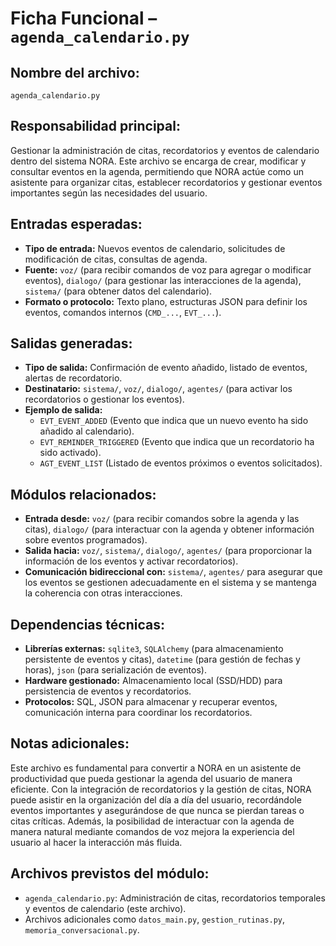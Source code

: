 # Ficha Funcional – `agenda_calendario.py`

## Nombre del archivo:
`agenda_calendario.py`

## Responsabilidad principal:
Gestionar la administración de citas, recordatorios y eventos de calendario dentro del sistema NORA. Este archivo se encarga de crear, modificar y consultar eventos en la agenda, permitiendo que NORA actúe como un asistente para organizar citas, establecer recordatorios y gestionar eventos importantes según las necesidades del usuario.

## Entradas esperadas:
- **Tipo de entrada:** Nuevos eventos de calendario, solicitudes de modificación de citas, consultas de agenda.
- **Fuente:** `voz/` (para recibir comandos de voz para agregar o modificar eventos), `dialogo/` (para gestionar las interacciones de la agenda), `sistema/` (para obtener datos del calendario).
- **Formato o protocolo:** Texto plano, estructuras JSON para definir los eventos, comandos internos (`CMD_...`, `EVT_...`).

## Salidas generadas:
- **Tipo de salida:** Confirmación de evento añadido, listado de eventos, alertas de recordatorio.
- **Destinatario:** `sistema/`, `voz/`, `dialogo/`, `agentes/` (para activar los recordatorios o gestionar los eventos).
- **Ejemplo de salida:**
  - `EVT_EVENT_ADDED` (Evento que indica que un nuevo evento ha sido añadido al calendario).
  - `EVT_REMINDER_TRIGGERED` (Evento que indica que un recordatorio ha sido activado).
  - `AGT_EVENT_LIST` (Listado de eventos próximos o eventos solicitados).

## Módulos relacionados:
- **Entrada desde:** `voz/` (para recibir comandos sobre la agenda y las citas), `dialogo/` (para interactuar con la agenda y obtener información sobre eventos programados).
- **Salida hacia:** `voz/`, `sistema/`, `dialogo/`, `agentes/` (para proporcionar la información de los eventos y activar recordatorios).
- **Comunicación bidireccional con:** `sistema/`, `agentes/` para asegurar que los eventos se gestionen adecuadamente en el sistema y se mantenga la coherencia con otras interacciones.

## Dependencias técnicas:
- **Librerías externas:** `sqlite3`, `SQLAlchemy` (para almacenamiento persistente de eventos y citas), `datetime` (para gestión de fechas y horas), `json` (para serialización de eventos).
- **Hardware gestionado:** Almacenamiento local (SSD/HDD) para persistencia de eventos y recordatorios.
- **Protocolos:** SQL, JSON para almacenar y recuperar eventos, comunicación interna para coordinar los recordatorios.

## Notas adicionales:
Este archivo es fundamental para convertir a NORA en un asistente de productividad que pueda gestionar la agenda del usuario de manera eficiente. Con la integración de recordatorios y la gestión de citas, NORA puede asistir en la organización del día a día del usuario, recordándole eventos importantes y asegurándose de que nunca se pierdan tareas o citas críticas. Además, la posibilidad de interactuar con la agenda de manera natural mediante comandos de voz mejora la experiencia del usuario al hacer la interacción más fluida.

## Archivos previstos del módulo:
- `agenda_calendario.py`: Administración de citas, recordatorios temporales y eventos de calendario (este archivo).
- Archivos adicionales como `datos_main.py`, `gestion_rutinas.py`, `memoria_conversacional.py`.
